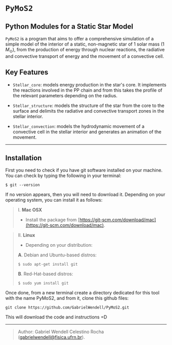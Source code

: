 # `PyMoS2`
Python Modules for a Static Star Model
---

`PyMoS2` is a program that aims to offer a comprehensive simulation of a simple model of the interior of a static, non-magnetic star of $1$ solar mass $(1$ $M_{\odot})$, from the production of energy through nuclear reactions, the radiative and convective transport of energy and the movement of a convective cell.

## Key Features

- `Stellar_core`: models energy production in the star's core. It implements the reactions involved in the PP chain and from this takes the profile of the relevant parameters depending on the radius.

- `Stellar_structure`: models the structure of the star from the core to the surface and delimits the radiative and convective transport zones in the stellar interior.

- `Stellar_convection`: models the hydrodynamic movement of a convective cell in the stellar interior and generates an animation of the movement.

---

## Installation
First you need to check if you have git software installed on your machine. You can check by typing the following in your terminal:
```
$ git --version
```

If no version appears, then you will need to download it. Depending on your operating system, you can install it as follows:
> I. **Mac OSX**
> - Install the package from [https://git-scm.com/download/mac](https://git-scm.com/download/mac).

> II. **Linux**
> - Depending on your distribution:
>   
> **A**. Debian and Ubuntu-based distros:
> ```
> $ sudo apt-get install git
> ```
> **B**. Red-Hat-based distros:
> ```
> $ sudo yum install git
> ```

Once done, from a new terminal create a directory dedicated for this tool with the name PyMoS2, and from it, clone this github files:
```
git clone https://github.com/GabrielWendell/PyMoS2.git
```
This will download the code and instructions =D

---

> Author: Gabriel Wendell Celestino Rocha ([gabrielwendell@fisica.ufrn.br](mailto:gabrielwendell@fisica.ufrn.br)).
